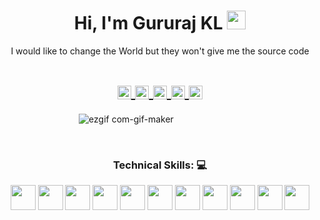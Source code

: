 <h1 align="center">Hi, I'm Gururaj KL 
  <img src="https://raw.githubusercontent.com/iampavangandhi/iampavangandhi/master/gifs/Hi.gif" 
       width="30px">
  </h2></h1>



<p align="center">I would like to change the World but they won't give me the source code
  

<h1 align="center">
<a href="https://www.instagram.com/gururajstagram/">
  <img align="center" 
       alt="Lunox's Instagram" 
       height = "22px"
       width="22px" 
       src="https://user-images.githubusercontent.com/54950082/160267010-b1d2d9ad-71b5-4bb4-bce6-726a8da0292e.png" />
  </a>
  
<a href="https://www.linkedin.com/in/gururaj-kl-33363b188/">
  <img align="center" 
       alt="Linkdein" 
       width="22px" 
       src="https://user-images.githubusercontent.com/54950082/160267055-10fa08c3-c93a-4b03-9f72-4d11077f4370.png" />
  </a>

<a href="https://stackoverflow.com/users/16006347/gururaj-kl">
  <img align="center" 
       alt="Stack Overflow" 
       width="22px" 
       src="https://user-images.githubusercontent.com/54950082/160267081-1528a0a4-ec24-4ec9-9294-a8c516ebb8ec.png" />
  </a>
  
<a href="mailto:gururajragavendra7@gmail.com">
  <img align="center" 
       alt="Gmail" 
       width="22px" 
       src="https://user-images.githubusercontent.com/54950082/160267096-163b71c2-9047-4fea-a754-a43fe6a55b12.png" />
  </a>
  
  <a href="https://www.facebook.com/gururaj.ragavendra/">
  <img align="center" 
       alt="facebook" 
       width="22px" 
       src="https://user-images.githubusercontent.com/54950082/160267217-309e12e4-cf99-4978-beb1-0373f781a4b4.png" />
  </a>
</h1>





&nbsp;&nbsp;&nbsp;&nbsp;&nbsp;&nbsp;&nbsp;&nbsp;&nbsp;&nbsp;&nbsp;&nbsp;&nbsp;&nbsp;&nbsp;&nbsp;&nbsp;&nbsp;&nbsp;&nbsp;&nbsp;&nbsp;&nbsp;&nbsp;&nbsp;&nbsp;&nbsp;&nbsp;&nbsp;&nbsp;
![ezgif com-gif-maker](https://user-images.githubusercontent.com/54950082/160267497-ddd574c8-e150-477c-9a5e-c5af700132a2.gif)

&nbsp;


<p><H3 align="center"><strong> Technical Skills: 💻 </strong></p>
  
<!--  py   -->
  <img height="40" src="https://user-images.githubusercontent.com/54950082/160266593-8113a8fe-b378-45f9-bb5e-9de35f6a3c4a.png">
<!--  HTML   -->
  <img height="40" src="https://user-images.githubusercontent.com/54950082/160266661-abaa1c23-8039-4af9-abd0-40b6376c44e8.png">
<!--  CSS   -->
  <img height="40" src="https://user-images.githubusercontent.com/54950082/160266688-51503614-acde-46cd-a92e-ba3f68918f53.png">
<!--  JS   -->
  <img height="40" src="https://user-images.githubusercontent.com/54950082/160266711-4e1befad-c704-4f50-a6c5-0ac9e972c6fe.png">
<!--  React  -->
  <img height="40" src="https://user-images.githubusercontent.com/54950082/160266910-9432372c-fa93-46ac-ae1e-7cfd713ff05e.png">
<!-- NodeJs   -->
  <img height="40" src="https://user-images.githubusercontent.com/54950082/160266937-c0faf397-f7f9-4a99-a4cb-9f5c27727120.png">
<!--  C  -->
  <img height="40" src="https://user-images.githubusercontent.com/54950082/160266783-03dd4395-d374-497b-8218-493fa2a4710b.png">
<!--  C++  -->
  <img height="40" src="https://user-images.githubusercontent.com/54950082/160266746-b8904bc7-a315-44d2-a530-f20371ad4623.png">
<!--  Android  -->
  <img height="40" src="https://user-images.githubusercontent.com/54950082/160266822-8a02c787-6448-4798-ad32-cda9c0fe8c52.png">
<!--  Kotlin  -->
  <img height="40" src="https://user-images.githubusercontent.com/54950082/160266864-03955f00-8c38-4ba7-b44e-51644cabc8a9.png">
<!-- Git   -->
  <img height="40" src="https://user-images.githubusercontent.com/54950082/160266979-86e441c1-a137-4f91-b69e-fbd2d94e698c.png">

 </p>
  
&nbsp;  


&nbsp;

